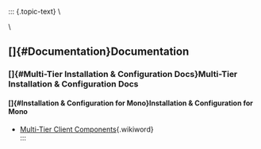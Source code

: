 ::: {.topic-text}
\

\

[]{#Documentation}Documentation
-------------------------------

### []{#Multi-Tier Installation & Configuration Docs}Multi-Tier Installation & Configuration Docs

#### []{#Installation & Configuration for Mono}Installation & Configuration for Mono

-   [Multi-Tier Client
    Components](http://wikis.openlinksw.com:80/dataspace/owiki/wiki/UdaWikiWeb/ADOInstallClientMono){.wikiword}\
:::
